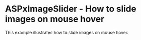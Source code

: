 # ASPxImageSlider - How to slide images on mouse hover


This example illustrates how to slide images on mouse hover.

<br/>


